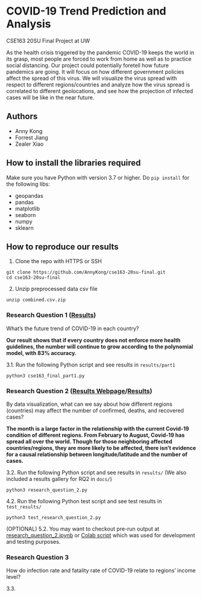 # COVID-19 Trend Prediction and Analysis

CSE163 20SU Final Project at UW

As the health crisis triggered by the pandemic COVID-19 keeps the world in its grasp, most people are forced to work from home as well as to practice social distancing. Our project could potentially foretell how future pandemics are going. It will focus on how different government policies affect the spread of this virus. We will visualize the virus spread with respect to different regions/countries and analyze how the virus spread is correlated to different geolocations, and see how the projection of infected cases will be like in the near future.

## Authors

- Anny Kong
- Forrest Jiang
- Zealer Xiao

## How to install the libraries required

Make sure you have Python with version 3.7 or higher. Do `pip install` for the following libs:

- geopandas
- pandas
- matplotlib
- seaborn
- numpy
- sklearn

## How to reproduce our results

1. Clone the repo with HTTPS or SSH

```
git clone https://github.com/AnnyKong/cse163-20su-final.git
cd cse163-20su-final
```

2. Unzip preprocessed data csv file

```
unzip combined.csv.zip
```

### Research Question 1 ([Results](https://github.com/AnnyKong/cse163-20su-final/tree/master/results/part1))

What’s the future trend of COVID-19 in each country?

**Our result shows that if every country does not enforce more health guidelines,
the number will continue to grow according to the polynomial model, with 83% accuracy.**

3.1. Run the following Python script and see results in `results/part1`

```
python3 cse163_final_part1.py
```

### Research Question 2 ([Results Webpage](https://annykong.github.io/cse163-20su-final/)/[Results](https://github.com/AnnyKong/cse163-20su-final/tree/master/results))

By data visualization, what can we say about how different regions (countries) may affect the number of confirmed, deaths, and recovered cases?

**The month is a large factor in the relationship with the current Covid-19 condition of different regions. From February to August, Covid-19 has spread all over the world. Though for those neighboring affected countries/regions, they are more likely to be affected, there isn’t evidence for a causal relationship between longitude/latitude and the number of cases.**


3.2. Run the following Python script and see results in `results/` (We also included a results gallery for RQ2 in `docs/`)

```
python3 research_question_2.py
```
4.2. Run the following Python test script and see test results in `test_results/`

```
python3 test_research_question_2.py
```
(OPTIONAL) 5.2. You may want to checkout pre-run output at [research_question_2.ipynb](research_question_2.ipynb) or [Colab script](https://colab.research.google.com/drive/1BXoGeS60R95IVPccp0SnrQYq6nESFs4F?usp=sharing) which was used for development and testing purposes.


### Research Question 3

How do infection rate and fatality rate of COVID-19 relate to regions’ income level?

3.3.

```

```
